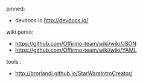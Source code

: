 
pinned:
- devdocs.io http://devdocs.io/

wiki perso:
- https://github.com/Offirmo-team/wiki/wiki/JSON
- https://github.com/Offirmo-team/wiki/wiki/YAML

tools :
- http://brorlandi.github.io/StarWarsIntroCreator/

